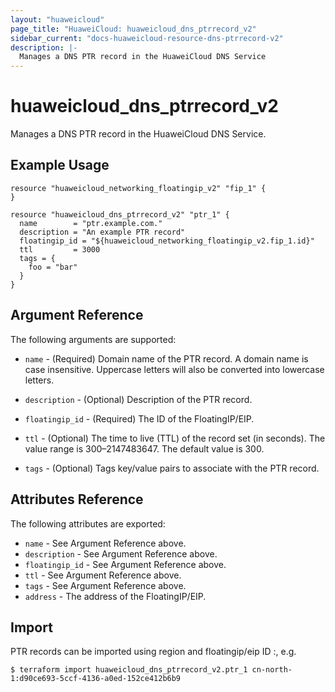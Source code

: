 ```yaml
---
layout: "huaweicloud"
page_title: "HuaweiCloud: huaweicloud_dns_ptrrecord_v2"
sidebar_current: "docs-huaweicloud-resource-dns-ptrrecord-v2"
description: |-
  Manages a DNS PTR record in the HuaweiCloud DNS Service
---
```


# huaweicloud\_dns\_ptrrecord_v2

Manages a DNS PTR record in the HuaweiCloud DNS Service.

## Example Usage

```hcl
resource "huaweicloud_networking_floatingip_v2" "fip_1" {
}

resource "huaweicloud_dns_ptrrecord_v2" "ptr_1" {
  name        = "ptr.example.com."
  description = "An example PTR record"
  floatingip_id = "${huaweicloud_networking_floatingip_v2.fip_1.id}"
  ttl         = 3000
  tags = {
    foo = "bar"
  }
}
```

## Argument Reference

The following arguments are supported:

* `name` - (Required) Domain name of the PTR record. A domain name is case insensitive.
  Uppercase letters will also be converted into lowercase letters.

* `description` - (Optional) Description of the PTR record.

* `floatingip_id` - (Required) The ID of the FloatingIP/EIP.

* `ttl` - (Optional) The time to live (TTL) of the record set (in seconds). The value
  range is 300–2147483647. The default value is 300.

* `tags` - (Optional) Tags key/value pairs to associate with the PTR record.

## Attributes Reference

The following attributes are exported:

* `name` - See Argument Reference above.
* `description` - See Argument Reference above.
* `floatingip_id` - See Argument Reference above.
* `ttl` - See Argument Reference above.
* `tags` - See Argument Reference above.
* `address` - The address of the FloatingIP/EIP.

## Import

PTR records can be imported using region and floatingip/eip ID <region>:<floatingip id>, e.g.

```
$ terraform import huaweicloud_dns_ptrrecord_v2.ptr_1 cn-north-1:d90ce693-5ccf-4136-a0ed-152ce412b6b9
